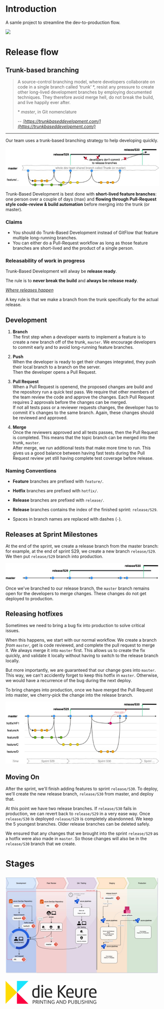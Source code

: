 # Introduction 

A samle project to streamline the dev-to-production flow.

![](https://vsrm.dev.azure.com/diekeure-webdev/_apis/public/Release/badge/7c0fb88e-e81b-4a58-beb9-531f522fcd79/10/27)

# Release flow

## Trunk-based branching

> A source-control branching model, where developers collaborate on code in a single branch called ‘trunk’ *, resist any pressure to create other long-lived development branches by employing documented techniques. They therefore avoid merge hell, do not break the build, and live happily ever after.
>
>\* *master*, in Git nomenclature
>
> -- <cite>[https://trunkbaseddevelopment.com/](https://trunkbaseddevelopment.com/)</cite>


---
Our team uses a trunk-based branching strategy to help developing quickly. 

![trunk-based branching](./assets/trunk_based_dev.jpg 'Trunk Based Branching')

Trunk-Based Development is best done with **short-lived feature branches**: one person over a couple of days (max) and **flowing through Pull-Request style code-review & build automation** before merging into the trunk (or master).


### Claims
- You should do Trunk-Based Development instead of GitFlow that feature multiple long-running branches.
- You can either do a Pull-Request workflow as long as those feature branches are short-lived and the product of a single person.

### Releasability of work in progress

Trunk-Based Development will alway be **release ready**.

The rule is to **never break the build** and **always be release ready**.

*<u>Where releases happen</u>*

A key rule is that we make a branch from the trunk specifically for the actual release. 

## Development
1. **Branch**  
The first step when a developer wants to implement a feature is to create a new branch off of the trunk, `master`. We encourage developers to commit early and to avoid long-running feature branches.  

2. **Push**  
When the developer is ready to get their changes integrated, they push their local branch to a branch on the server.  
Then the developer opens a Pull Request. 

3. **Pull Request**  
When a Pull Request is openend, the proposed changes are build and the repository run a quick test pass.
We require that other members of the team review the code and approve the changes. Each Pull Request requires 2 approvals before the changes can be merged.  
If not all tests pass or a reviewer requests changes, the developer has to commit it's changes to the same branch. Again, these changes should be reviewed and approved.

4. **Merge**  
Once the reviewers approved and all tests passes, then the Pull Request is completed. This means that the topic branch can be merged into the trunk, `master`.  
After merge, we run additional tests that make more time to run. This gives us a good balance between having fast tests during the Pull Request review yet still having complete test coverage before release.

### Naming Conventions

- **Feature** branches are prefixed with `feature/`.  

- **Hotfix** branches are prefixed with `hotfix/`.

- **Release** branches are prefixed with `release/`.

- **Release** branches contains the index of the finished sprint: `release/S29`. 

- Spaces in branch names are replaced with dashes (`-`).


## Releases at Sprint Milestones

At the end of the sprint, we create a release branch from the master branch: for example, at the end of sprint S29, we create a new branch `release/S29`. We then put `release/S29` branch into production.

![release branch](./assets/release_branch.jpg 'Release Branch')


Once we've branched to our release branch, the `master` branch remains open for the developers to merge changes. These changes do not get deployed to production.

## Releasing hotfixes

Sometimes we need to bring a bug fix into production to solve critical issues. 

When this happens, we start with our normal workflow. We create a branch *from `master`*, get is code reviewed, and complete the pull request to merge it. We always merge it into `master` first. This allows us to create the fix quickly, and validate it locally without having to switch to the release branch locally.

But more importantly, we are guaranteed that our change goes into `master`. This way, we can't accidently forget to keep this hotfix in `master`. Otherwise, we would have a recurrence of the bug during the next deploy.

To bring changes into production, once we have merged the Pull Request into master, we cherry-pick the change into the release branch. 


![cherry pick hotfix](./assets/hotfix.jpg 'Hotfix')

## Moving On

After the sprint, we'll finish adding features to sprint `release/S30`. To deploy, we'll create the new release branch, `release/S30` from master, and deploy that.

At this point we have two release branches. If `release/S30` fails in production, we can revert back to `release/S29` in a very ease way.
Once `release/S30` is deployed `release/S29` is completely abandonned. We keep the 5 youngest branches. Older release branches can be deleted safely.


We ensured that any changes that we brought into the sprint `release/S29` as a hotfix were also made in `master`. So those changes will also be in the `release/S30` branch that we create.


# Stages

![](./assets/pipeline_flow.jpg)
---
<img src="./assets/DK-logo.jpg" height="75">
